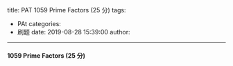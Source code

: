 title: PAT 1059 Prime Factors (25 分)
tags:
  - PAt
categories:
  - 刷题
date: 2019-08-28 15:39:00
author:
---
#### 1059 Prime Factors (25 分)